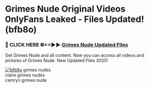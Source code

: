 # Grimes Nude Original Videos 0nlyFans Leaked - Files Updated! (bfb8o)

<h3>🔴 CLICK HERE 🌐==►► <a href="https://tinyurl.com/4mcuefdz" rel="nofollow">Grimes Nude Updated Files</a></h3>

Get Grimes Nude and all content. Now you can access all videos and pictures of Grimes Nude. New Updated Files 2025!

[![bfb8o](https://i.imgur.com/StAQSOY.gif)](https://tinyurl.com/4mcuefdz)
grimes nudes<br>
claire grimes nudes<br>
camryn grimes nude